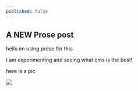 ```yaml
---
published: false
---
```

## A NEW Prose post

hello im using prose for this

I am experimenting and seeing what cms is the best!

here is a pic

![]({{site.baseurl}}/apps/favicon.png)
